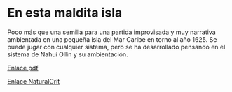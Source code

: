 # En esta maldita isla
Poco más que una semilla para una partida improvisada y muy narrativa ambientada en una pequeña isla del Mar Caribe en torno al año 1625. Se puede jugar con cualquier sistema, pero se ha desarrollado pensando en el sistema de Nahui Ollin y su ambientación.

[Enlace pdf](https://github.com/lobotic/ROL/blob/master/Partidas/EnEstaIslaMaldita.pdf)

[Enlace NaturalCrit](https://homebrewery.naturalcrit.com/share/cPe1ZCNR-)
